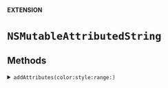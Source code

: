 **EXTENSION**

# `NSMutableAttributedString`

## Methods
<details><summary markdown="span"><code>addAttributes(color:style:range:)</code></summary>

</details>